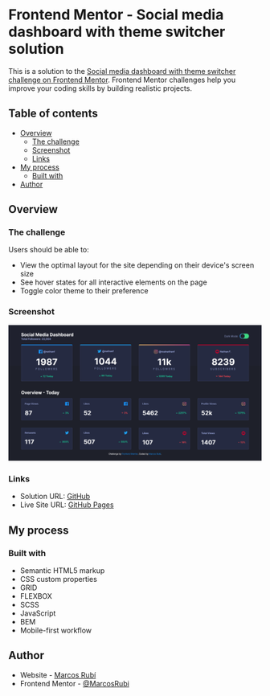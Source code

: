 # Frontend Mentor - Social media dashboard with theme switcher solution

This is a solution to the [Social media dashboard with theme switcher challenge on Frontend Mentor](https://www.frontendmentor.io/challenges/social-media-dashboard-with-theme-switcher-6oY8ozp_H). Frontend Mentor challenges help you improve your coding skills by building realistic projects. 

## Table of contents

- [Overview](#overview)
  - [The challenge](#the-challenge)
  - [Screenshot](#screenshot)
  - [Links](#links)
- [My process](#my-process)
  - [Built with](#built-with)
- [Author](#author)


## Overview

### The challenge

Users should be able to:

- View the optimal layout for the site depending on their device's screen size
- See hover states for all interactive elements on the page
- Toggle color theme to their preference

### Screenshot

![](screenshot/Screenshot.png)


### Links

- Solution URL: [GitHub](https://github.com/MarcosRubi/Social-media-dashboard-with-theme-switcher)
- Live Site URL: [GitHub Pages](https://marcosrubi.github.io/Social-media-dashboard-with-theme-switcher/)

## My process

### Built with

- Semantic HTML5 markup
- CSS custom properties
- GRID
- FLEXBOX
- SCSS
- JavaScript
- BEM
- Mobile-first workflow

## Author

- Website - [Marcos Rubí](https://mrubi.vercel.app/)
- Frontend Mentor - [@MarcosRubi](https://www.frontendmentor.io/profile/MarcosRubi)
